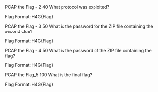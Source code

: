PCAP the Flag - 2
40
What protocol was exploited?

Flag Format: H4G{Flag}

PCAP the Flag - 3
50
What is the password for the ZIP file containing the second clue?

Flag Format: H4G{Flag}

PCAP the Flag - 4
50
What is the password of the ZIP file containing the flag?

Flag Format: H4G{Flag}

PCAP the Flag_5
100
What is the final flag?

Flag Format: H4G{Flag}